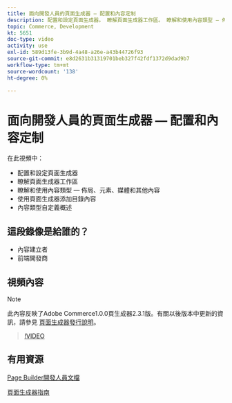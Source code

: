 ```yaml
---
title: 面向開發人員的頁面生成器 — 配置和內容定制
description: 配置和設定頁面生成​器。 瞭解頁面生成器工​作區。 瞭解和使用內容類型 — 佈局、元素、媒體和其他內​容。 使用頁面生成器添加目錄內容。
topic: Commerce, Development
kt: 5651
doc-type: video
activity: use
exl-id: 589d13fe-3b9d-4a48-a26e-a43b44726f93
source-git-commit: e8d2631b31319701beb327f42fdf1372d9dad9b7
workflow-type: tm+mt
source-wordcount: '138'
ht-degree: 0%

---
```


# 面向開發人員的頁面生成器 — 配置和內容定制

在此視頻中：

- 配置和設定頁面生成&#x200B;器
- 瞭解頁面生成器工&#x200B;作區
- 瞭解和使用內容類型 — 佈局、元素、媒體和其他內&#x200B;容
- 使用頁面生成器添加目錄內容
- 內容類型自定義概述

## 這段錄像是給誰的？

- 內容建立者
- 前端開發商

## 視頻內容

>[!NOTE]
>
>此內容反映了Adobe Commerce1.0.0頁生成器2.3.1版。有關以後版本中更新的資訊，請參見 [頁面生成器發行說明](https://experienceleague.adobe.com/docs/commerce-admin/page-builder/release-notes.html)。

>[!VIDEO](https://video.tv.adobe.com/v/35710?quality=12&learn=on)

## 有用資源

[Page Builder開發人員文檔](https://developer.adobe.com/commerce/frontend-core/page-builder/)

[頁面生成器指南](https://experienceleague.adobe.com/docs/commerce-admin/page-builder/introduction.html)
